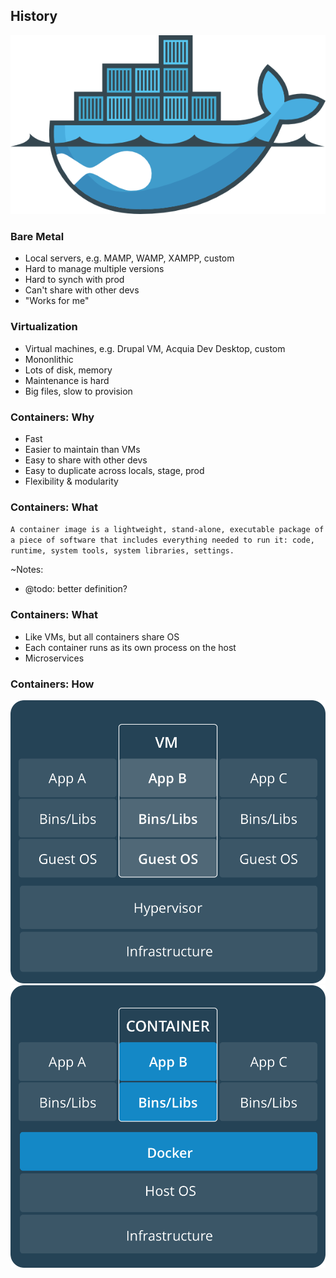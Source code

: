 ## History

![Drupal on Docker](slides/img/docker-drupal.png)


### Bare Metal

* Local servers, e.g. MAMP, WAMP, XAMPP, custom
* Hard to manage multiple versions
* Hard to synch with prod
* Can't share with other devs
* "Works for me"


### Virtualization

* Virtual machines, e.g. Drupal VM, Acquia Dev Desktop, custom
* Mononlithic
* Lots of disk, memory
* Maintenance is hard
* Big files, slow to provision


### Containers: Why

* Fast
* Easier to maintain than VMs
* Easy to share with other devs
* Easy to duplicate across locals, stage, prod
* Flexibility & modularity


### Containers: What

`A container image is a lightweight, stand-alone, executable package of a piece of software that includes everything needed to run it: code, runtime, system tools, system libraries, settings.`

~Notes:
* @todo: better definition?


### Containers: What

* Like VMs, but all containers share OS
* Each container runs as its own process on the host
* Microservices


### Containers: How

![VM architecture](slides/img/docker.com-VM@2x.png)
![container architecture](slides/img/docker.com-Container@2x.png)
